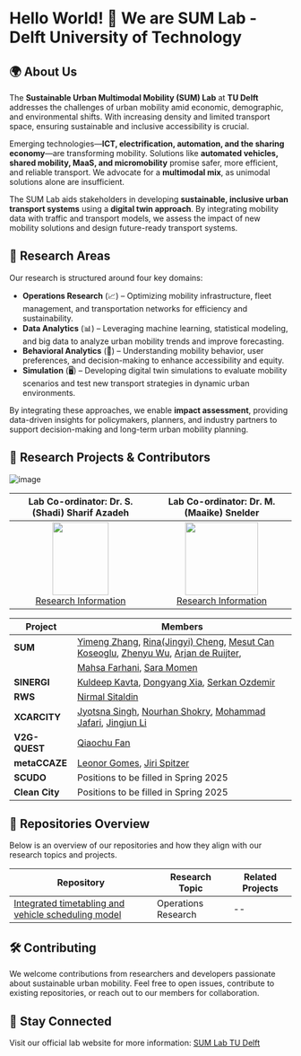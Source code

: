 ##

#  Hello World! 👋 We are SUM Lab - Delft University of Technology

## 🌍 About Us
The **Sustainable Urban Multimodal Mobility (SUM) Lab** at **TU Delft** addresses the challenges of urban mobility amid economic, demographic, and environmental shifts. With increasing density and limited transport space, ensuring sustainable and inclusive accessibility is crucial.

Emerging technologies—**ICT, electrification, automation, and the sharing economy**—are transforming mobility. Solutions like **automated vehicles, shared mobility, MaaS, and micromobility** promise safer, more efficient, and reliable transport. We advocate for a **multimodal mix**, as unimodal solutions alone are insufficient.

The SUM Lab aids stakeholders in developing **sustainable, inclusive urban transport systems** using a **digital twin approach**. By integrating mobility data with traffic and transport models, we assess the impact of new mobility solutions and design future-ready transport systems.

## 🔬 Research Areas
Our research is structured around four key domains:
- **Operations Research** (📈) – Optimizing mobility infrastructure, fleet management, and transportation networks for efficiency and sustainability.
- **Data Analytics** (📊) – Leveraging machine learning, statistical modeling, and big data to analyze urban mobility trends and improve forecasting.
- **Behavioral Analytics** (🧠) – Understanding mobility behavior, user preferences, and decision-making to enhance accessibility and equity.
- **Simulation** (🖥️) – Developing digital twin simulations to evaluate mobility scenarios and test new transport strategies in dynamic urban environments.

By integrating these approaches, we enable **impact assessment**, providing data-driven insights for policymakers, planners, and industry partners to support decision-making and long-term urban mobility planning.

## 📌 Research Projects & Contributors

![image](https://github.com/user-attachments/assets/d405623d-474e-4dce-8e32-c0609094dbfd)

| Lab Co-ordinator: Dr. S.(Shadi) Sharif Azadeh | Lab Co-ordinator: Dr. M.(Maaike) Snelder |
|----------------------------------------------|-------------------------------------------|
| <div align="center"><img src="https://github.com/user-attachments/assets/f7adbf63-a193-4575-a695-56e373ca18cd" width="100" height="130"><br>[Research Information](https://research.tudelft.nl/en/persons/s-sharif-azadeh)</div> | <div align="center"><img src="https://github.com/user-attachments/assets/ed0687ed-b334-4f4f-9ae3-8c1d756f0adb" width="130" height="130"><br>[Research Information](https://research.tudelft.nl/en/persons/m-snelder)</div> |


| Project        | Members       |                                                                            
|----------------|--------------------------------------------------------------------------------------------|
| **SUM**        | [Yimeng Zhang](https://research.tudelft.nl/en/persons/y-zhang-8), [Rina(Jingyi) Cheng](https://research.tudelft.nl/en/persons/rina-jingyi-cheng), [Mesut Can Koseoglu](https://www.tudelft.nl/en/ceg/about-faculty/departments/transport-planning/labs/sum-lab/lab-members/mesut-can-koeseoglu), [Zhenyu Wu](https://www.tudelft.nl/en/ceg/about-faculty/departments/transport-planning/labs/sum-lab/lab-members/zhenyu-wu), [Arjan de Ruijter](https://research.tudelft.nl/en/persons/ajf-de-ruijter),              | 
|                | [Mahsa Farhani](https://research.tudelft.nl/en/persons/m-farhani), [Sara Momen](https://research.tudelft.nl/en/persons/s-momen)                                                                 |  
| **SINERGI**    | [Kuldeep Kavta](https://research.tudelft.nl/en/persons/k-kavta), [Dongyang Xia](https://research.tudelft.nl/en/persons/dongyang-xia/publications/), [Serkan Ozdemir](https://research.tudelft.nl/en/persons/s-ozdemir)                                               | 
| **RWS**        | [Nirmal Sitaldin](https://research.tudelft.nl/en/persons/n-sitaldin)                                                                            | 
| **XCARCITY**   | [Jyotsna Singh](https://research.tudelft.nl/en/persons/j-singh-2), [Nourhan Shokry](https://research.tudelft.nl/en/persons/n-shokry), [Mohammad Jafari](https://research.tudelft.nl/en/persons/m-jafari), [Jingjun Li](https://research.tudelft.nl/en/persons/j-li-14)                                |
| **V2G-QUEST**  | [Qiaochu Fan](https://research.tudelft.nl/en/persons/q-fan-2)                                                                                | 
| **metaCCAZE**  | [Leonor Gomes](https://research.tudelft.nl/en/persons/l-gomes), [Jiri Spitzer](https://research.tudelft.nl/en/persons/j-spitzer)                                                                 |
| **SCUDO**      | Positions to be filled in Spring 2025                                                     | 
| **Clean City** | Positions to be filled in Spring 2025                                                     | 

## 📂 Repositories Overview
Below is an overview of our repositories and how they align with our research topics and projects.

| Repository | Research Topic | Related Projects |
|------------|---------------|------------------|
| [Integrated timetabling and vehicle scheduling model](https://github.com/SUM-Lab-CiTG-TUDelft/TTVSP) | Operations Research | -- |


## 🛠️ Contributing
We welcome contributions from researchers and developers passionate about sustainable urban mobility. Feel free to open issues, contribute to existing repositories, or reach out to our members for collaboration.

## 📢 Stay Connected
Visit our official lab website for more information: [SUM Lab TU Delft](https://www.tudelft.nl/citg/over-faculteit/afdelingen/transport-planning/labs/sum-lab)
